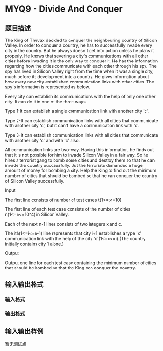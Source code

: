 # MYQ9 - Divide And Conquer

## 题目描述

The King of Thuvax decided to conquer the neighbouring country of Silicon Valley. In order to conquer a country, he has to successfully invade every city in the country. But he always doesn't get into action unless he plans it properly. He knows that severing a city's communications with all other cities before invading it is the only way to conquer it. He has the information regarding how the cities communicate with each other through his spy. The spy has lived in Silicon Valley right from the time when it was a single city, much before its development into a country. He gives information about how every new city established communication links with other cities. The spy's information is represented as below.

Every city can establish its communications with the help of only one other city. It can do it in one of the three ways.

Type 1-It can establish a single communication link with another city 'c'.

Type 2-It can establish communication links with all cities that communicate with another city 'c', but it can't have a communication link with 'c'.

Type 3-It can establish communication links with all cities that communicate with another city 'c' and with 'c' also.

All communication links are two-way. Having this information, he finds out that it is not possible for him to invade Silicon Valley in a fair way. So he hires a terrorist gang to bomb some cities and destroy them so that he can invade the country successfully. But the terrorists demanded a huge amount of money for bombing a city. Help the King to find out the minimum number of cities that should be bombed so that he can conquer the country of Silicon Valley successfully.

Input

The first line consists of number of test cases t(1<=t<=10)

The first line of each test case consists of the number of cities n(1<=n<=10^4) in Silicon Valley.

Each of the next n-1 lines consists of two integers x and c.

The ith(1<=i<=n-1) line represents that city i+1 establishes a type 'x' communication link with the help of the city 'c'(1<=c<=i).(The country initially contains city 1 alone.)

Output

Output one line for each test case containing the minimum number of cities that should be bombed so that the King can conquer the country.

## 输入输出格式

### 输入格式

### 输出格式

## 输入输出样例

暂无测试点


